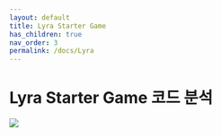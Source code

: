 ```yaml
---
layout: default
title: Lyra Starter Game
has_children: true
nav_order: 3
permalink: /docs/Lyra
---
```


# Lyra Starter Game 코드 분석    
![](../../../assets/Lyra/LyraTitleImg.jpg)    